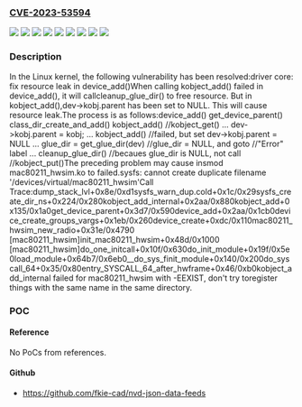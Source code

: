 ### [CVE-2023-53594](https://cve.mitre.org/cgi-bin/cvename.cgi?name=CVE-2023-53594)
![](https://img.shields.io/static/v1?label=Product&message=Linux&color=blue)
![](https://img.shields.io/static/v1?label=Version&message=&color=brightgreen)
![](https://img.shields.io/static/v1?label=Version&message=37de955c11b59050346e530143c20b10b4846527%20&color=brightgreen)
![](https://img.shields.io/static/v1?label=Version&message=4.9%20&color=brightgreen)
![](https://img.shields.io/static/v1?label=Version&message=645897231f960590220144b06d1f994b7eb88326%20&color=brightgreen)
![](https://img.shields.io/static/v1?label=Version&message=a93a63333dbdb182b87e8cc99df8b4474f867acb%20&color=brightgreen)
![](https://img.shields.io/static/v1?label=Version&message=cebf8fd16900fdfd58c0028617944f808f97fe50%20&color=brightgreen)
![](https://img.shields.io/static/v1?label=Version&message=e7f6e3c9db4b6f259c89fd05728d024ab32acd71%20&color=brightgreen)
![](https://img.shields.io/static/v1?label=Vulnerability&message=n%2Fa&color=blue)

### Description

In the Linux kernel, the following vulnerability has been resolved:driver core: fix resource leak in device_add()When calling kobject_add() failed in device_add(), it will callcleanup_glue_dir() to free resource. But in kobject_add(),dev->kobj.parent has been set to NULL. This will cause resource leak.The process is as follows:device_add()	get_device_parent()		class_dir_create_and_add()			kobject_add()		//kobject_get()	...	dev->kobj.parent = kobj;	...	kobject_add()		//failed, but set dev->kobj.parent = NULL	...	glue_dir = get_glue_dir(dev)	//glue_dir = NULL, and goto					//"Error" label	...	cleanup_glue_dir()	//becaues glue_dir is NULL, not call				//kobject_put()The preceding problem may cause insmod mac80211_hwsim.ko to failed.sysfs: cannot create duplicate filename '/devices/virtual/mac80211_hwsim'Call Trace:<TASK>dump_stack_lvl+0x8e/0xd1sysfs_warn_dup.cold+0x1c/0x29sysfs_create_dir_ns+0x224/0x280kobject_add_internal+0x2aa/0x880kobject_add+0x135/0x1a0get_device_parent+0x3d7/0x590device_add+0x2aa/0x1cb0device_create_groups_vargs+0x1eb/0x260device_create+0xdc/0x110mac80211_hwsim_new_radio+0x31e/0x4790 [mac80211_hwsim]init_mac80211_hwsim+0x48d/0x1000 [mac80211_hwsim]do_one_initcall+0x10f/0x630do_init_module+0x19f/0x5e0load_module+0x64b7/0x6eb0__do_sys_finit_module+0x140/0x200do_syscall_64+0x35/0x80entry_SYSCALL_64_after_hwframe+0x46/0xb0</TASK>kobject_add_internal failed for mac80211_hwsim with -EEXIST, don't try toregister things with the same name in the same directory.

### POC

#### Reference
No PoCs from references.

#### Github
- https://github.com/fkie-cad/nvd-json-data-feeds

